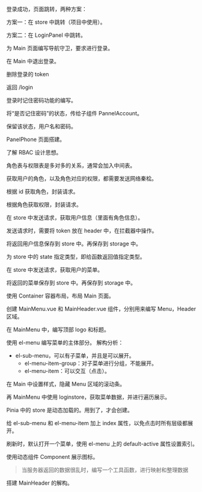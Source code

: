 登录成功，页面跳转，两种方案：

方案一：在 store 中跳转（项目中使用）。

方案二：在 LoginPanel 中跳转。



为 Main 页面编写导航守卫，要求进行登录。



在 Main 中退出登录。

删除登录的 token

返回 /login



登录时记住密码功能的编写。

将“是否记住密码”的状态，传给子组件 PannelAccount。

保留该状态，用户名和密码。



PanelPhone 页面搭建。



了解 RBAC 设计思想。

角色表与权限表是多对多的关系，通常会加入中间表。



获取用户的角色，以及角色对应的权限，都需要发送网络秦桧。

根据 id 获取角色，封装请求。

根据角色获取权限，封装请求。



在 store 中发送请求，获取用户信息（里面有角色信息）。

发送请求时，需要将 token 放在 header 中，在拦截器中操作。

将返回用户信息保存到 store 中。再保存到 storage 中。

为 store 中的 state 指定类型，即给函数返回值指定类型。



在 store 中发送请求，获取用户的菜单。

将返回的菜单保存到 store 中。再保存到 storage 中。



使用 Container 容器布局，布局 Main 页面。



创建 MainMenu.vue 和 MainHeader.vue 组件，分别用来编写 Menu，Header 区域。



在 MainMenu 中，编写顶部 logo 和标题。

使用 el-menu 编写菜单的主体部分。 解构分析：

- el-sub-menu，可以有子菜单，并且是可以展开。
  - el-menu-item-group：对子菜单进行分组，不能展开。
  - el-menu-item：可以交互（点击）。

在 Main 中设置样式，隐藏 Menu 区域的滚动条。



再 MainMenu 中使用 loginstore，获取菜单数据，并进行遍历展示。

Pinia 中的 store 是动态加载的。用到了，才会创建。

给 el-sub-menu 和 el-menu-item 加上 index 属性，以免点击时所有层级都展开。

刷新时，默认打开一个菜单，使用 el-menu 上的 default-active 属性设置索引。

使用动态组件 Component 展示图标。

> 当服务器返回的数据很乱时，编写一个工具函数，进行映射和整理数据



搭建 MainHeader 的解构。